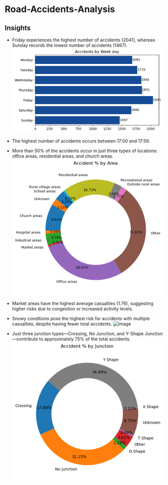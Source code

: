 # Road-Accidents-Analysis




## Insights
- Friday experiences the highest number of accidents (2041), whereas Sunday records the lowest number of accidents (1467).
![Description of the image](acc_weekday.png)
- The highest number of accidents occurs between 17:00 and 17:59.
- More than 50% of the accidents occur in just three types of locations: office areas, residential areas, and church areas.
![Description of the image](acc_areas.png)
- Market areas have the highest average casualties (1.76), suggesting higher risks due to congestion or increased activity levels.

- Snowy conditions pose the highest risk for accidents with multiple casualties, despite having fewer total accidents. 
![image](https://github.com/user-attachments/assets/f837008e-2fb6-44eb-89ae-115ebdadb4ce)

- Just three junction types—Crossing, No Junction, and Y-Shape Junction—contribute to approximately 75% of the total accidents.
![Description of the image](acc_junction.png)
